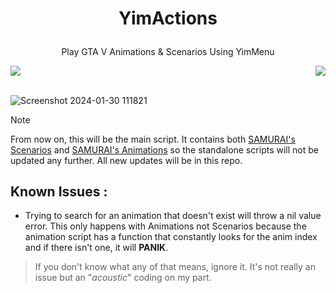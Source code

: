 # <p align="center"> YimActions </p>
<p align="center"> Play GTA V Animations &amp; Scenarios Using YimMenu </p>

<img align="left" src="https://github.com/xesdoog/YimActions/assets/66764345/ac2cb099-c312-4705-ab9c-1cec9f241dc2"> <img align="right" src="https://github.com/xesdoog/YimActions/assets/66764345/a71d2a09-d116-4864-a2f7-19d0f02a8828">⠀⠀⠀⠀⠀⠀⠀⠀⠀⠀⠀⠀⠀⠀⠀⠀⠀⠀

##
##
##
##
##
##
##
##
##
##
##


![Screenshot 2024-01-30 111821](https://github.com/YimMenu-Lua/SAMURAI-Scenarios/assets/66764345/0158d270-f870-415e-9033-cfd48d727573)

> [!NOTE]
> From now on, this will be the main script. It contains both [SAMURAI's Scenarios](https://github.com/YimMenu-Lua/SAMURAI-Scenarios) and [SAMURAI's Animations](https://github.com/YimMenu-Lua/SAMURAI-Animations) so the standalone scripts will not be updated any further. All new updates will be in this repo.

## Known Issues :

- Trying to search for an animation that doesn't exist will throw a nil value error. This only happens with Animations not Scenarios because the animation script has a function that constantly looks for the anim index and if there isn't one, it will **PANIK**. 
> If you don't know what any of that means, ignore it. It's not really an issue but an "_acoustic_" coding on my part.
